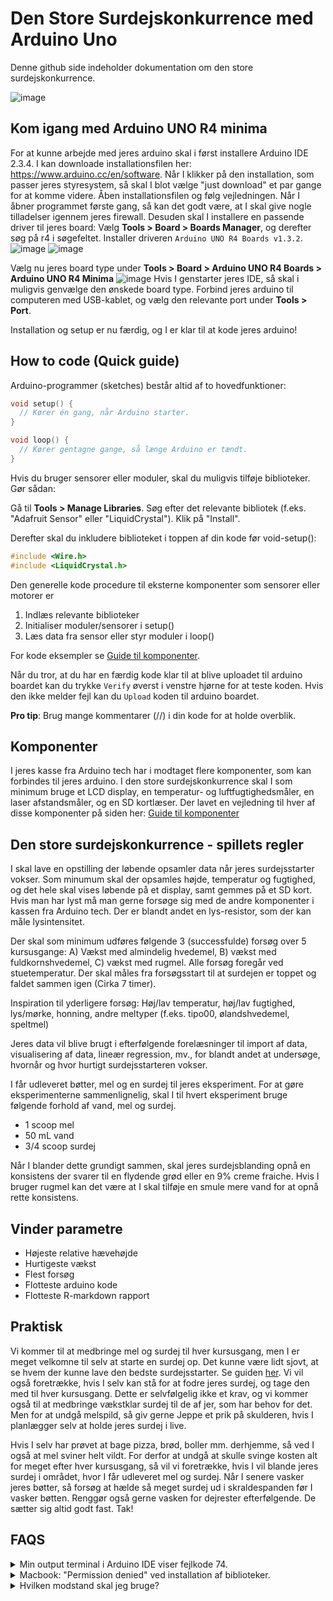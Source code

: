 # Den Store Surdejskonkurrence med Arduino Uno

Denne github side indeholder dokumentation om den store surdejskonkurrence.

![image](./images/image10.png)

## Kom igang med Arduino UNO R4 minima

For at kunne arbejde med jeres arduino skal i først installere Arduino IDE 2.3.4. I kan downloade installationsfilen her:
https://www.arduino.cc/en/software.
Når I klikker på den installation, som passer jeres styresystem, så skal I blot vælge "just download" et par gange for at komme videre.
Åben installationsfilen og følg vejledningen. 
Når I åbner programmet første gang, så kan det godt være, at I skal give nogle tilladelser igennem jeres firewall.
Desuden skal I installere en passende driver til jeres board:
Vælg **Tools > Board > Boards Manager**, og derefter søg på r4 i søgefeltet. Installer driveren `Arduino UNO R4 Boards v1.3.2`.
![image](./images/installation_board_manager.png)
![image](./images/installation_board_manager_2.png)

Vælg nu jeres board type under **Tools > Board > Arduino UNO R4 Boards > Arduino UNO R4 Minima**
![image](./images/board_choice.png)
Hvis I genstarter jeres IDE, så skal i muligvis genvælge den ønskede board type.
Forbind jeres arduino til computeren med USB-kablet, og vælg den relevante port under **Tools > Port**.

Installation og setup er nu færdig, og I er klar til at kode jeres arduino!

## How to code (Quick guide)

Arduino-programmer (sketches) består altid af to hovedfunktioner:

```c++
void setup() {
  // Kører én gang, når Arduino starter.
}

void loop() {
  // Kører gentagne gange, så længe Arduino er tændt.
}
```

Hvis du bruger sensorer eller moduler, skal du muligvis tilføje biblioteker. Gør sådan:

Gå til **Tools > Manage Libraries**.
Søg efter det relevante bibliotek (f.eks. "Adafruit Sensor" eller "LiquidCrystal").
Klik på "Install".

Derefter skal du inkludere biblioteket i toppen af din kode før void-setup():

```c++
#include <Wire.h>          
#include <LiquidCrystal.h>
```

Den generelle kode procedure til eksterne komponenter som sensorer eller motorer er
1) Indlæs relevante biblioteker
2) Initialiser moduler/sensorer i setup()
3) Læs data fra sensor eller styr moduler i loop()

For kode eksempler se [Guide til komponenter](./guide_til_komponenter.md).

Når du tror, at du har en færdig kode klar til at blive uploadet til arduino boardet kan du trykke `Verify` øverst i venstre hjørne for at teste koden. Hvis den ikke melder fejl kan du `Upload` koden til arduino boardet.

**Pro tip**: Brug mange kommentarer (//) i din kode for at holde overblik.

## Komponenter
I jeres kasse fra Arduino tech har i modtaget flere komponenter, som kan forbindes til jeres arduino. I den store surdejskonkurrence skal I som minimum bruge et LCD display, en temperatur- og luftfugtighedsmåler, en laser afstandsmåler, og en SD kortlæser.
Der lavet en vejledning til hver af disse komponenter på siden her:
[Guide til komponenter](./guide_til_komponenter.md)

## Den store surdejskonkurrence - spillets regler

I skal lave en opstilling der løbende opsamler data når jeres surdejsstarter vokser. Som minumum skal der opsamles højde, temperatur og fugtighed, og det hele skal vises løbende på et display, samt gemmes på et SD kort. Hvis man har lyst må man gerne forsøge sig med de andre komponenter i kassen fra Arduino tech. Der er blandt andet en lys-resistor, som der kan måle lysintensitet.

Der skal som minimum udføres følgende 3 (successfulde) forsøg over 5 kursusgange: A) Vækst med almindelig hvedemel, B) vækst med fuldkornshvedemel, C) vækst med rugmel. Alle forsøg foregår ved stuetemperatur. Der skal måles fra forsøgsstart til at surdejen er toppet og faldet sammen igen (Cirka 7 timer).

Inspiration til yderligere forsøg: Høj/lav temperatur, høj/lav fugtighed, lys/mørke, honning, andre meltyper (f.eks. tipo00, ølandshvedemel, speltmel)

Jeres data vil blive brugt i efterfølgende forelæsninger til import af data, visualisering af data, lineær regression, mv., for blandt andet at undersøge, hvornår og hvor hurtigt surdejsstarteren vokser.

I får udleveret bøtter, mel og en surdej til jeres eksperiment. For at gøre eksperimenterne sammenlignelig, skal I til hvert eksperiment bruge følgende forhold af vand, mel og surdej.
- 1 scoop mel
- 50 mL vand
- 3/4 scoop surdej

Når I blander dette grundigt sammen, skal jeres surdejsblanding opnå en konsistens der svarer til en flydende grød eller en 9% creme fraiche. Hvis I bruger rugmel kan det være at I skal tilføje en smule mere vand for at opnå rette konsistens.

## Vinder parametre
- Højeste relative hævehøjde
- Hurtigeste vækst
- Flest forsøg
- Flotteste arduino kode
- Flotteste R-markdown rapport


## Praktisk

Vi kommer til at medbringe mel og surdej til hver kursusgang, men I er meget velkomne til selv at starte en surdej op. Det kunne være lidt sjovt, at se hvem der kunne lave den bedste surdejsstarter. Se guiden [her](./surdejsguide.md). Vi vil også foretrække, hvis I selv kan stå for at fodre jeres surdej, og tage den med til hver kursusgang. Dette er selvfølgelig ikke et krav, og vi kommer også til at medbringe vækstklar surdej til de af jer, som har behov for det. Men for at undgå melspild, så giv gerne Jeppe et prik på skulderen, hvis I planlægger selv at holde jeres surdej i live.

Hvis I selv har prøvet at bage pizza, brød, boller mm. derhjemme, så ved I også at mel sviner helt vildt. For derfor at undgå at skulle svinge kosten alt for meget efter hver kursusgang, så vil vi foretrække, hvis I vil blande jeres surdej i området, hvor I får udleveret mel og surdej. Når I senere vasker jeres bøtter, så forsøg at hælde så meget surdej ud i skraldespanden før I vasker bøtten. Renggør også gerne vasken for dejrester efterfølgende. De sætter sig altid godt fast. Tak!

## FAQS

<details>
  <summary>Min output terminal i Arduino IDE viser fejlkode 74.</summary>


  Problemet opstår fordi Arduino Ide ikke kan uploade koden til arduino-boardet.


  Løsninger: 
  - Sikre dig at arduino-boardet er ordenligt forbundet til computeren
  - Tag stikket som forbinder arduino-boardet til computeren ud og ind igen.
  - Tjek at I har installeret driveren Arduino UNO R4 Boards v1.3.2 (Se **Kom igang med Arduino UNO R4 minima**)
</details>



<details>
  <summary>Macbook: "Permission denied" ved installation af biblioteker.</summary>


  Problemet opstår fordi Arduino IDE ikke har adgang til at mappen, hvor den skal installere biblioteket.


  Løsninger: 
  - Gå til **Arduino IDE** > **Preferences** > **Sketchbook location**. I denne path skal du oprette en mappe kaldet **libraries**. Herefter download bibliotekerne på github ned, unzip dem, og flyt dem ind i libraries mappen. Nu er bibliotekerne installeret.
</details>

<details>
  <summary>Hvilken modstand skal jeg bruge?</summary>

Her er en video, som forklarer det meget godt: [Learn how to read resistor color codes in 1 minute](https://www.youtube.com/watch?v=AQnNTs-wpOg)

Modstanden skal læse fra den retning, hvor båndene sidder tættest sammen og fra venstre mod højre. Det kan være svært at afkode farven eller læse retningen, så spørg gerne os, hvis I er i tvivl.

![image](./images/modstand.png)

</details>